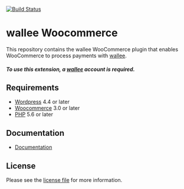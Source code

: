 [![Build Status](https://travis-ci.org/wallee-payment/woocommerce.svg?branch=master)](https://travis-ci.org/wallee-payment/woocommerce)

# wallee Woocommerce
This repository contains the wallee WooCommerce plugin that enables WooCommerce to process payments with [wallee](https://www.wallee.com).

##### To use this extension, a [wallee](https://www.wallee.com) account is required.

## Requirements

* [Wordpress](https://wordpress.org/) 4.4 or later
* [Woocommerce](https://woocommerce.com/) 3.0 or later
* [PHP](http://php.net/) 5.6 or later

## Documentation

* [Documentation](https://plugin-documentation.wallee.com/wallee-payment/woocommerce/1.3.9/docs/en/documentation.html)

## License

Please see the [license file](https://github.com/wallee-payment/woocommerce/blob/1.3.9/LICENSE) for more information.




